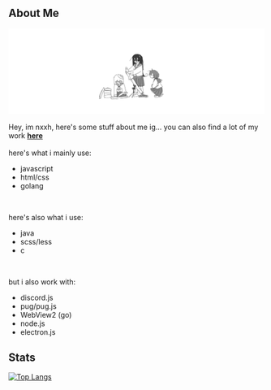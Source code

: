 ## About Me

<img src="./assets/banner.png" alt="banner">

Hey, im nxxh, here's some stuff about me ig... you can also find a lot of my work <a href="https://github.com/Omvik">****__here__****</a>
<br>
<br>
here's what i mainly use:
- javascript
- html/css
- golang

<br>

here's also what i use:
- java
- scss/less
- c

<br>

but i also work with:
- discord.js
- pug/pug.js
- WebView2 (go)
- node.js
- electron.js

## Stats

[![Top Langs](https://github-readme-stats.vercel.app/api/top-langs/?username=nxxh447&layout=compact&card_width=1000)](https://github.com/anuraghazra/github-readme-stats)
<!-- &theme=dark -->
